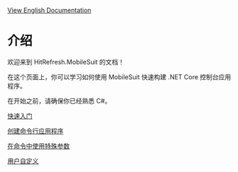 [View English Documentation](../English%20Documentation/intro.md)

# 介绍

欢迎来到 HitRefresh.MobileSuit 的文档！

在这个页面上，你可以学习如何使用 MobileSuit 快速构建 .NET Core 控制台应用程序。

在开始之前，请确保你已经熟悉 C#。

[快速入门](./快速入门.md)

[创建命令行应用程序](./创建命令行应用程序.md)

[在命令中使用特殊参数](./在命令中使用特殊参数.md)

[用户自定义](./用户自定义.md)